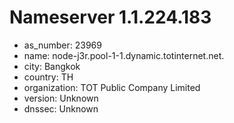 # Nameserver 1.1.224.183

* as_number: 23969
* name: node-j3r.pool-1-1.dynamic.totinternet.net.
* city: Bangkok
* country: TH
* organization: TOT Public Company Limited
* version: Unknown
* dnssec: Unknown
